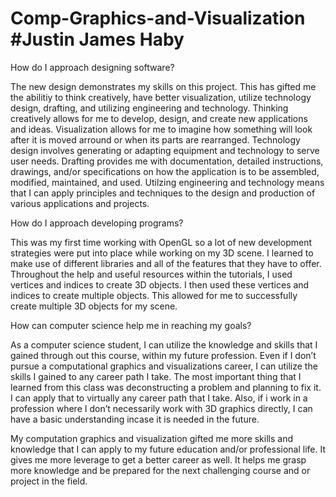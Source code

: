 # Comp-Graphics-and-Visualization #Justin James Haby

How do I approach designing software?

The new design demonstrates my skills on this project. This has gifted me the abilitiy to think creatively, have better visualization, utilize technology design,
drafting, and utilizing engineering and technology. Thinking creatively allows for me to develop, design, and create new applications and ideas. 
Visualization allows for me to imagine how something will look after it is moved arround or when its parts are rearranged.
Technology design involves generating or adapting equipment and technology to serve user needs. Drafting provides me with documentation,
detailed instructions, drawings, and/or specifications on how the application is to be assembled, modified, maintained, and used.
Utilzing engineering and technology means that I can apply principles and techniques to the design and production of various applications and projects.

How do I approach developing programs?

This was my first time working with OpenGL so a lot of new development strategies were put into place while working on my 3D scene. 
I learned to make use of different libraries and all of the features that they have to offer. Throughout the help and useful resources within the tutorials,
I used vertices and indices to create 3D objects. I then used these vertices and indices to create multiple objects. This allowed for me to successfully 
create multiple 3D objects for my scene.

How can computer science help me in reaching my goals?

As a computer science student, I can utilize the knowledge and skills that I gained through out this course, 
within my future profession. Even if I don’t pursue a computational graphics and visualizations career,
I can utilize the skills I gained to any career path I take. The most important thing that I learned from this class was 
deconstructing a problem and planning to fix it. I can apply that to virtually any career path that I take. 
Also, if i work in a profession where I don’t necessarily work with 3D graphics directly, I can have a basic understanding incase it is needed in the future.

My computation graphics and visualization gifted me more skills and knowledge that I can apply to my 
future education and/or professional life. It gives me more leverage to get a better career as well. 
It helps me grasp more knowledge and be prepared for the next challenging course and or project in the field.
